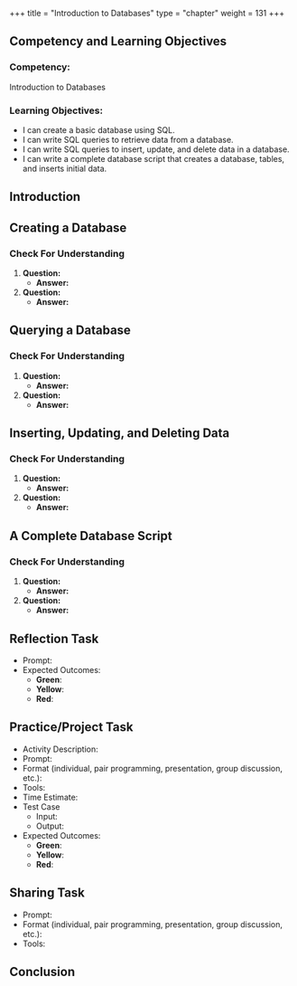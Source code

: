 +++
title = "Introduction to Databases"
type = "chapter"
weight = 131
+++

## Competency and Learning Objectives

### Competency:

Introduction to Databases

### Learning Objectives:

- I can create a basic database using SQL.
- I can write SQL queries to retrieve data from a database.
- I can write SQL queries to insert, update, and delete data in a database.
- I can write a complete database script that creates a database, tables, and inserts initial data.

## Introduction

## Creating a Database

### Check For Understanding

1. **Question:** 
    - **Answer:** 
2. **Question:** 
    - **Answer:** 

## Querying a Database

### Check For Understanding

1. **Question:** 
    - **Answer:** 
2. **Question:** 
    - **Answer:** 

## Inserting, Updating, and Deleting Data

### Check For Understanding

1. **Question:** 
    - **Answer:** 
2. **Question:** 
    - **Answer:** 

## A Complete Database Script

### Check For Understanding

1. **Question:** 
    - **Answer:** 
2. **Question:** 
    - **Answer:** 

## Reflection Task

- Prompt:
- Expected Outcomes: 
    - **Green**:
    - **Yellow**:
    - **Red**:

## Practice/Project Task

- Activity Description:
- Prompt:
- Format (individual, pair programming, presentation, group discussion, etc.):
- Tools:
- Time Estimate:
- Test Case
    - Input: 
    - Output:
- Expected Outcomes: 
    - **Green**:
    - **Yellow**:
    - **Red**:

## Sharing Task

- Prompt:
- Format (individual, pair programming, presentation, group discussion, etc.): 
- Tools:

## Conclusion


